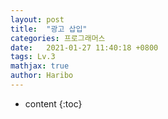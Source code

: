```yaml
---
layout: post
title:  "광고 삽입"
categories: 프로그래머스
date:   2021-01-27 11:40:18 +0800
tags: Lv.3 
mathjax: true
author: Haribo
---
```


* content
{:toc}